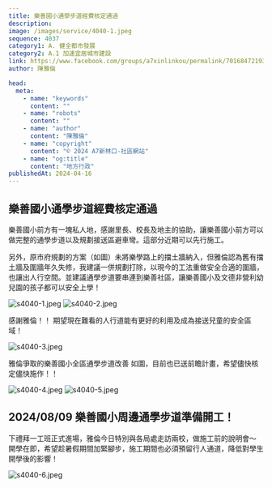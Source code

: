 ```yaml
---
title: 樂善國小通學步道經費核定通過
description:
image: /images/service/4040-1.jpeg
sequence: 4037
category1: A. 健全都市發展
category2: A.1 加速宜居城市建設
link: https://www.facebook.com/groups/a7xinlinkou/permalink/701684721936779/
author: 陳雅倫

head:
  meta:
    - name: "keywords"
      content: ""
    - name: "robots"
      content: ""
    - name: "author"
      content: "陳雅倫"
    - name: "copyright"
      content: "© 2024 A7新林口-社區網站"
    - name: "og:title"
      content: "地方行政"
publishedAt: 2024-04-16
---
```


## 樂善國小通學步道經費核定通過

樂善國小前方有一塊私人地，感謝里長、校長及地主的協助，讓樂善國小前方可以做完整的通學步道以及規劃接送區避車彎。這部分近期可以先行施工。

另外，原市府規劃的方案（如圖）未將樂學路上的擋土牆納入，但雅倫認為舊有擋土牆及圍牆年久失修，我建議一併規劃打除，以現今的工法重做安全合適的圍牆，也讓出人行空間。並建議通學步道要串連到樂善社區，讓樂善國小及文德非營利幼兒園的孩子都可以安全上學！

![s4040-1.jpeg](/images/service/s4040-1.jpeg)
![s4040-2.jpeg](/images/service/s4040-2.jpeg)

感謝雅倫！！ 期望現在難看的人行道能有更好的利用及成為接送兒童的安全區域！

![s4040-3.jpeg](/images/service/s4040-3.jpeg)

雅倫爭取的樂善國小全區通學步道改善 如圖，目前也已送前瞻計畫，希望儘快核定儘快施作！！

![s4040-4.jpeg](/images/service/s4040-4.jpeg)
![s4040-5.jpeg](/images/service/s4040-5.jpeg)

## 2024/08/09 樂善國小周邊通學步道準備開工！

下禮拜一工班正式進場，雅倫今日特別與各局處走訪兩校，做施工前的說明會～
開學在即，希望趁暑假期間加緊腳步，施工期間也必須預留行人通道，降低對學生開學後的影響！

![s4040-6.jpeg](/images/service/s4040-6.jpeg)
